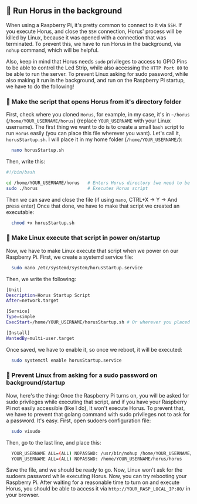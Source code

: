 ## 🏃 Run Horus in the background
When using a Raspberry Pi, it's pretty common to connect to it via `SSH`. If you execute Horus, and close the `SSH` connection, Horus' process will be killed by Linux, because it was opened with a connection that was terminated. To prevent this, we have to run Horus in the background, via `nohup` command, which will be helpful. 

Also, keep in mind that Horus needs `sudo` privileges to access to GPIO Pins to be able to control the Led Strip, while also accessing the `HTTP Port 80` to be able to run the server. To prevent Linux asking for sudo password, while also making it run in the background, and run on the Raspberry Pi startup, we have to do the following!

### 📜 Make the script that opens Horus from it's directory folder
First, check where you cloned `Horus`, for example, in my case, it's in `~/horus` (`/home/YOUR_USERNAME/horus`) (replace `YOUR_USERNAME` with your Linux username). The first thing we want to do is to create a small `bash` script to run `Horus` easily (you can place this file wherever you want).
Let's call it, `horusStartup.sh`. I will place it in my home folder (`/home/YOUR_USERNAME/`):
```bash
  nano horusStartup.sh
```
Then, write this:
```bash
#!/bin/bash

cd /home/YOUR_USERNAME/horus   # Enters Horus directory [we need to be inside and then execute it, bcz GO_PATH]
sudo ./horus                   # Executes Horus script
```
Then we can save and close the file (if using `nano`, CTRL+X -> Y -> And press enter)
Once that done, we have to make that script we created an executable:
```bash
  chmod +x horusStartup.sh
```
### 🔌 Make Linux execute that script in power on/startup
Now, we have to make Linux execute that script when we power on our Raspberry Pi. First, we create a systemd service file:
```bash
  sudo nano /etc/systemd/system/horusStartup.service
```
Then, we write the following:
```bash
[Unit]
Description=Horus Startup Script
After=network.target

[Service]
Type=simple
ExecStart=/home/YOUR_USERNAME/horusStartup.sh # Or wherever you placed that file we created earlier

[Install]
WantedBy=multi-user.target
```
Once saved, we have to enable it, so once we reboot, it will be executed:
```bash
  sudo systemctl enable horusStartup.service
```
### 🧙 Prevent Linux from asking for a sudo password on background/startup
Now, here's the thing: Once the Raspberry Pi turns on, you will be asked for sudo privileges while executing that script, and if you have your Raspberry Pi not easily accessible (like I do), It won't execute Horus. To prevent that, we have to prevent that golang command with sudo privileges not to ask for a password. It's easy. First, open sudoers configuration file:
```bash
  sudo visudo
```
Then, go to the last line, and place this:
```bash
  YOUR_USERNAME ALL=(ALL) NOPASSWD: /usr/bin/nohup /home/YOUR_USERNAME/horusStartup.sh # Make the script executable without password
  YOUR_USERNAME ALL=(ALL) NOPASSWD: /home/YOUR_USERNAME/horus/horus                    # Make Horus executable without passwod
```
Save the file, and we should be ready to go. Now, Linux won't ask for the sudoers password while executing Horus. Now, you can try rebooting your Raspberry Pi. After waiting for a reasonable time to turn on and execute Horus, you should be able to access it via `http://YOUR_RASP_LOCAL_IP:80/` in your browser.
